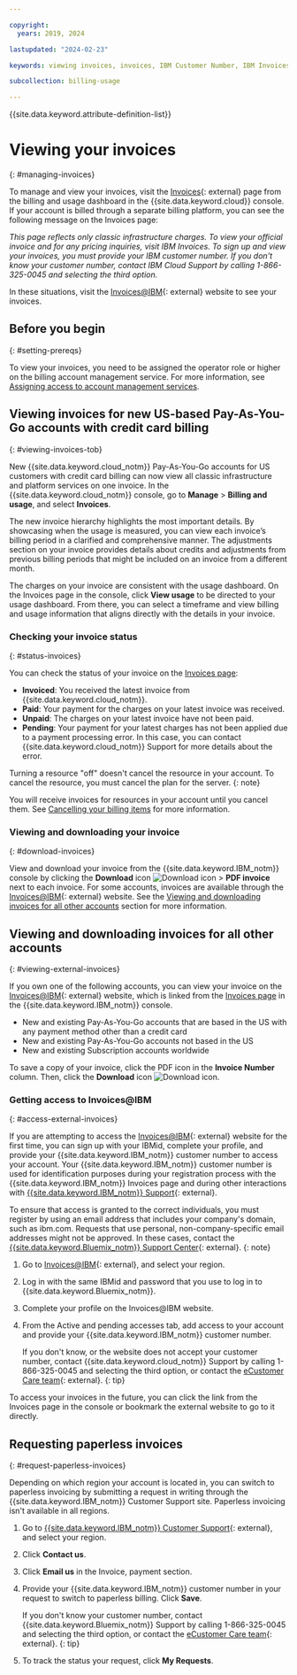 ```yaml
---

copyright:
  years: 2019, 2024

lastupdated: "2024-02-23"

keywords: viewing invoices, invoices, IBM Customer Number, IBM Invoices, RSET, external invoice website, paperless invoice, request paperless invoice

subcollection: billing-usage

---
```


{{site.data.keyword.attribute-definition-list}}

# Viewing your invoices
{: #managing-invoices}

To manage and view your invoices, visit the [Invoices](https://cloud.ibm.com/billing/invoices){: external} page from the billing and usage dashboard in the {{site.data.keyword.cloud}} console. If your account is billed through a separate billing platform, you can see the following message on the Invoices page:

*This page reflects only classic infrastructure charges. To view your official invoice and for any pricing inquiries, visit IBM Invoices. To sign up and view your invoices, you must provide your IBM customer number. If you don't know your customer number, contact IBM Cloud Support by calling 1-866-325-0045 and selecting the third option.*

In these situations, visit the [Invoices@IBM](https://www.ibm.com/support/customer/invoices/welcome){: external} website to see your invoices.

## Before you begin
{: #setting-prereqs}

To view your invoices, you need to be assigned the operator role or higher on the billing account management service. For more information, see [Assigning access to account management services](/docs/account?topic=account-account-services).

## Viewing invoices for new US-based Pay-As-You-Go accounts with credit card billing
{: #viewing-invoices-tob}

New {{site.data.keyword.cloud_notm}} Pay-As-You-Go accounts for US customers with credit card billing can now view all classic infrastructure and platform services on one invoice. In the {{site.data.keyword.cloud_notm}} console, go to **Manage** > **Billing and usage**, and select **Invoices**.

The new invoice hierarchy highlights the most important details. By showcasing when the usage is measured, you can view each invoice’s billing period in a clarified and comprehensive manner. The adjustments section on your invoice provides details about credits and adjustments from previous billing periods that might be included on an invoice from a different month.

The charges on your invoice are consistent with the usage dashboard. On the Invoices page in the console, click **View usage** to be directed to your usage dashboard. From there, you can select a timeframe and view billing and usage information that aligns directly with the details in your invoice.

### Checking your invoice status
{: #status-invoices}

You can check the status of your invoice on the [Invoices page](/billing/invoices):

* **Invoiced**: You received the latest invoice from {{site.data.keyword.cloud_notm}}.
* **Paid**: Your payment for the charges on your latest invoice was received.
* **Unpaid**: The charges on your latest invoice have not been paid.
* **Pending**: Your payment for your latest charges has not been applied due to a payment processing error. In this case, you can contact {{site.data.keyword.cloud_notm}} Support for more details about the error.

Turning a resource "off" doesn't cancel the resource in your account. To cancel the resource, you must cancel the plan for the server.
{: note}

You will receive invoices for resources in your account until you cancel them. See [Cancelling your billing items](/docs/enterprise-management?topic=enterprise-management-cancel-billing-items) for more information.

### Viewing and downloading your invoice
{: #download-invoices}

View and download your invoice from the {{site.data.keyword.IBM_notm}} console by clicking the **Download** icon ![Download icon](../icons/download.svg "Download") > **PDF invoice** next to each invoice. For some accounts, invoices are available through the [Invoices@IBM](https://www.ibm.com/support/customer/invoices/welcome){: external} website. See the [Viewing and downloading invoices for all other accounts](#viewing-external-invoices) section for more information.

## Viewing and downloading invoices for all other accounts
{: #viewing-external-invoices}

If you own one of the following accounts, you can view your invoice on the [Invoices@IBM](https://www.ibm.com/support/customer/invoices/welcome){: external} website, which is linked from the [Invoices page](/billing/invoices) in the {{site.data.keyword.IBM_notm}} console.

* New and existing Pay-As-You-Go accounts that are based in the US with any payment method other than a credit card
* New and existing Pay-As-You-Go accounts not based in the US
* New and existing Subscription accounts worldwide

To save a copy of your invoice, click the PDF icon in the **Invoice Number** column. Then, click the **Download** icon ![Download icon](../icons/download.svg "Download").

### Getting access to Invoices@IBM
{: #access-external-invoices}

If you are attempting to access the [Invoices@IBM](https://www.ibm.com/support/customer/invoices/welcome){: external} website for the first time, you can sign up with your IBMid, complete your profile, and provide your {{site.data.keyword.IBM_notm}} customer number to access your account. Your {{site.data.keyword.IBM_notm}} customer number is used for identification purposes during your registration process with the {{site.data.keyword.IBM_notm}} Invoices page and during other interactions with [{{site.data.keyword.IBM_notm}} Support](https://www.ibm.com/mysupport/s/?language=en_US){: external}.

To ensure that access is granted to the correct individuals, you must register by using an email address that includes your company's domain, such as ibm.com. Requests that use personal, non-company-specific email addresses might not be approved. In these cases, contact the [{{site.data.keyword.Bluemix_notm}} Support Center](/unifiedsupport/supportcenter){: external}.
{: note}

1. Go to [Invoices@IBM](https://www.ibm.com/support/customer/invoices/welcome){: external}, and select your region.
1. Log in with the same IBMid and password that you use to log in to {{site.data.keyword.Bluemix_notm}}.
1. Complete your profile on the Invoices@IBM website.
1. From the Active and pending accesses tab, add access to your account and provide your {{site.data.keyword.IBM_notm}} customer number.

   If you don't know, or the website does not accept your customer number, contact {{site.data.keyword.cloud_notm}} Support by calling 1-866-325-0045 and selecting the third option, or contact the [eCustomer Care team](https://www-112.ibm.com/software/howtobuy/passportadvantage/homepage/ecarec){: external}.
   {: tip}

To access your invoices in the future, you can click the link from the Invoices page in the console or bookmark the external website to go to it directly.


## Requesting paperless invoices
{: #request-paperless-invoices}

Depending on which region your account is located in, you can switch to paperless invoicing by submitting a request in writing through the {{site.data.keyword.IBM_notm}} Customer Support site. Paperless invoicing isn't available in all regions.

1. Go to [{{site.data.keyword.IBM_notm}} Customer Support](https://www.ibm.com/support/pages/node/6465591){: external}, and select your region.
2. Click **Contact us**.
3. Click **Email us** in the Invoice, payment section.
4. Provide your {{site.data.keyword.IBM_notm}} customer number in your request to switch to paperless billing. Click **Save**.

    If you don't know your customer number, contact {{site.data.keyword.Bluemix_notm}} Support by calling 1-866-325-0045 and selecting the third option, or contact the [eCustomer Care team](https://www-112.ibm.com/software/howtobuy/passportadvantage/homepage/ecarec){: external}.
    {: tip}

5. To track the status your request, click **My Requests**.

